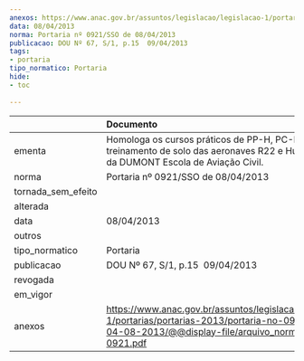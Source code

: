 ```yaml
---
anexos: https://www.anac.gov.br/assuntos/legislacao/legislacao-1/portarias/portarias-2013/portaria-no-0921-sso-de-04-08-2013/@@display-file/arquivo_norma/PA2013-0921.pdf
data: 08/04/2013
norma: Portaria nº 0921/SSO de 08/04/2013
publicacao: DOU Nº 67, S/1, p.15  09/04/2013
tags:
- portaria
tipo_normatico: Portaria
hide: 
- toc 
 
---
```


|                    | Documento                                                                                                                                                         |
|:-------------------|:------------------------------------------------------------------------------------------------------------------------------------------------------------------|
| ementa             | Homologa os cursos práticos de PP-H, PC-H, INV-H e o treinamento de solo das aeronaves R22 e Hughes 269C da DUMONT Escola de Aviação Civil.                       |
| norma              | Portaria nº 0921/SSO de 08/04/2013                                                                                                                                |
| tornada_sem_efeito |                                                                                                                                                                   |
| alterada           |                                                                                                                                                                   |
| data               | 08/04/2013                                                                                                                                                        |
| outros             |                                                                                                                                                                   |
| tipo_normatico     | Portaria                                                                                                                                                          |
| publicacao         | DOU Nº 67, S/1, p.15  09/04/2013                                                                                                                                  |
| revogada           |                                                                                                                                                                   |
| em_vigor           |                                                                                                                                                                   |
| anexos             | https://www.anac.gov.br/assuntos/legislacao/legislacao-1/portarias/portarias-2013/portaria-no-0921-sso-de-04-08-2013/@@display-file/arquivo_norma/PA2013-0921.pdf |